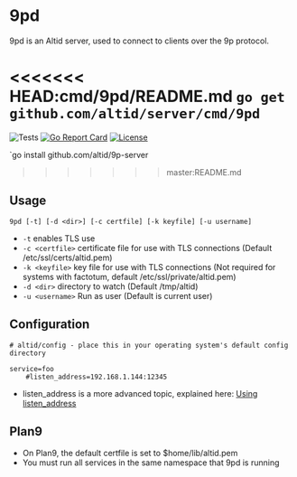 # 9pd

9pd is an Altid server, used to connect to clients over the 9p protocol.

<<<<<<< HEAD:cmd/9pd/README.md
`go get github.com/altid/server/cmd/9pd`
=======
![Tests](https://github.com/altid/9pd/workflows/Tests/badge.svg) [![Go Report Card](https://goreportcard.com/badge/github.com/altid/9pd)](https://goreportcard.com/report/github.com/altid/9pd) [![License](http://img.shields.io/:license-mit-blue.svg)](http://doge.mit-license.org)

`go install github.com/altid/9p-server
>>>>>>> master:README.md

## Usage

`9pd [-t] [-d <dir>] [-c certfile] [-k keyfile] [-u username]`

 - `-t` enables TLS use
 - `-c <certfile>` certificate file for use with TLS connections (Default /etc/ssl/certs/altid.pem)
 - `-k <keyfile>` key file for use with TLS connections (Not required for systems with factotum, default /etc/ssl/private/altid.pem)
 - `-d <dir>` directory to watch (Default /tmp/altid)
 - `-u <username>` Run as user (Default is current user)

## Configuration

```
# altid/config - place this in your operating system's default config directory

service=foo
	#listen_address=192.168.1.144:12345
```
 - listen_address is a more advanced topic, explained here: [Using listen_address](https://altid.github.io/using-listen-address.html)

## Plan9

 - On Plan9, the default certfile is set to $home/lib/altid.pem
 - You must run all services in the same namespace that 9pd is running
